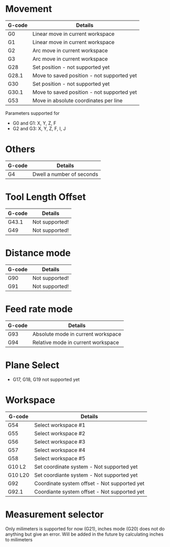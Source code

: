 # Movement

| G-code | Details |
| --------------|---------|
| G0 | Linear move in current workspace |
| G1 | Linear move in current workspace |
| G2 | Arc move in current workspace |
| G3 | Arc move in current workspace |
| G28 | Set position - not supported yet |
| G28.1 | Move to saved position - not supported yet  |
| G30 | Set position - not supported yet  |
| G30.1 | Move to saved position  - not supported yet |
| G53 | Move in absolute coordinates per line |

Parameters supported for
* G0 and G1: X, Y, Z, F
* G2 and G3: X, Y, Z, F, I, J

# Others
| G-code | Details |
| --------------|---------|
| G4 | Dwell a number of seconds |



# Tool Length Offset
| G-code | Details |
| --------------|---------|
| G43.1 | Not supported! |
| G49 | Not supported! |

# Distance mode

| G-code | Details |
| --------------|---------|
| G90 | Not supported! |
| G91 | Not supported! |


# Feed rate mode

| G-code | Details |
| --------------|---------|
| G93 | Absolute mode in current workspace |
| G94 | Relative mode in current workspace |


# Plane Select

* G17, G18, G19 not supported yet

# Workspace

| G-code | Details |
| --------------|---------|
| G54 | Select workspace #1 |
| G55 | Select workspace #2 |
| G56 | Select workspace #3 |
| G57 | Select workspace #4 |
| G58 | Select workspace #5 |
| G10 L2 | Set coordinate system - Not supported yet |
| G10 L20 | Set coordiante system - Not supported yet |
| G92 | Coordinate system offset - Not supported yet |
| G92.1 | Coordiante system offset - Not supported yet |


# Measurement selector

Only milimeters is supported for now (G21), inches mode (G20) does not do anything but give an error. Will be added in the future by calculating inches to milimeters
